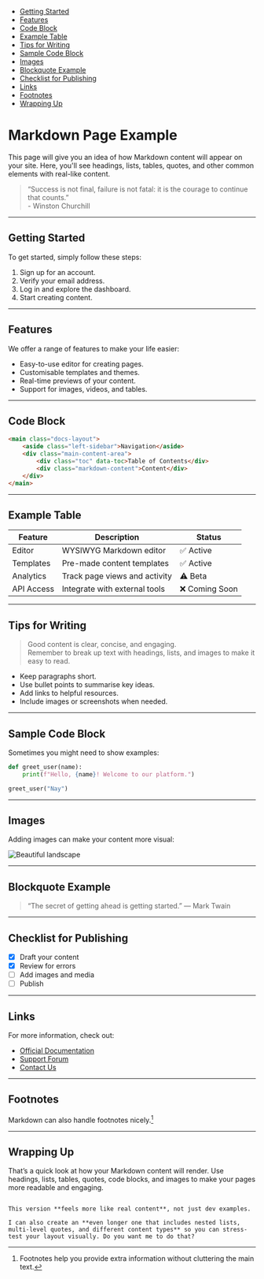 <div class="toc" data-toc>

- [Getting Started](#getting-started)
- [Features](#features)
- [Code Block](#code-block)
- [Example Table](#example-table)
- [Tips for Writing](#tips-for-writing)
- [Sample Code Block](#sample-code-block)
- [Images](#images)
- [Blockquote Example](#blockquote-example)
- [Checklist for Publishing](#checklist-for-publishing)
- [Links](#links)
- [Footnotes](#footnotes)
- [Wrapping Up](#wrapping-up)


</div>

# Markdown Page Example

<p class="lead">This page will give you an idea of how Markdown content will 
appear on your site. Here, you'll see headings, lists, tables, quotes,
and other common elements with real-like content. </p>

> “Success is not final, failure is not fatal: it is the courage to continue
> that counts.” <br> - Winston Churchill

---

## Getting Started

To get started, simply follow these steps:

1. Sign up for an account.
2. Verify your email address.
3. Log in and explore the dashboard.
4. Start creating content.

---

## Features

We offer a range of features to make your life easier:

- Easy-to-use editor for creating pages.
- Customisable templates and themes.
- Real-time previews of your content.
- Support for images, videos, and tables.

---

## Code Block

```html +torchlight-html
<main class="docs-layout">
    <aside class="left-sidebar">Navigation</aside>
    <div class="main-content-area">
        <div class="toc" data-toc>Table of Contents</div>
        <div class="markdown-content">Content</div>
    </div>
</main>
```

---

## Example Table

| Feature    | Description                   | Status        |
| ---------- | ----------------------------- | ------------- |
| Editor     | WYSIWYG Markdown editor       | ✅ Active      |
| Templates  | Pre-made content templates    | ✅ Active      |
| Analytics  | Track page views and activity | ⚠ Beta        |
| API Access | Integrate with external tools | ❌ Coming Soon |

---

## Tips for Writing

> Good content is clear, concise, and engaging.  
> Remember to break up text with headings, lists, and images to make it easy to
> read.

- Keep paragraphs short.
- Use bullet points to summarise key ideas.
- Add links to helpful resources.
- Include images or screenshots when needed.

---

## Sample Code Block

Sometimes you might need to show examples:

```python
def greet_user(name):
    print(f"Hello, {name}! Welcome to our platform.")

greet_user("Nay")
````

---

## Images

Adding images can make your content more visual:

![Beautiful landscape](https://via.placeholder.com/400x200)

---

## Blockquote Example

> “The secret of getting ahead is getting started.” — Mark Twain

---

## Checklist for Publishing

* [x] Draft your content
* [x] Review for errors
* [ ] Add images and media
* [ ] Publish

---

## Links

For more information, check out:

* [Official Documentation](https://example.com)
* [Support Forum](https://example.com/forum)
* [Contact Us](https://example.com/contact)

---

## Footnotes

Markdown can also handle footnotes nicely.[^1]

[^1]: Footnotes help you provide extra information without cluttering the main
    text.

---

## Wrapping Up

That’s a quick look at how your Markdown content will render. Use headings,
lists, tables, quotes, code blocks, and images to make your pages more readable
and engaging.

```

This version **feels more like real content**, not just dev examples.  

I can also create an **even longer one that includes nested lists, multi-level quotes, and different content types** so you can stress-test your layout visually. Do you want me to do that?
```
